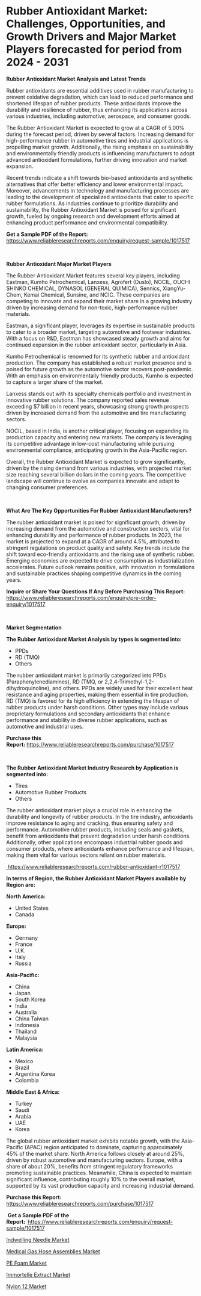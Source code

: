 <p><h1>Rubber Antioxidant Market: Challenges, Opportunities, and Growth Drivers and Major Market Players forecasted for period from 2024 - 2031</h1></p><p><strong>Rubber Antioxidant Market Analysis and Latest Trends</strong></p>
<p><p>Rubber antioxidants are essential additives used in rubber manufacturing to prevent oxidative degradation, which can lead to reduced performance and shortened lifespan of rubber products. These antioxidants improve the durability and resilience of rubber, thus enhancing its applications across various industries, including automotive, aerospace, and consumer goods.</p><p>The Rubber Antioxidant Market is expected to grow at a CAGR of 5.00% during the forecast period, driven by several factors. Increasing demand for high-performance rubber in automotive tires and industrial applications is propelling market growth. Additionally, the rising emphasis on sustainability and environmentally friendly products is influencing manufacturers to adopt advanced antioxidant formulations, further driving innovation and market expansion.</p><p>Recent trends indicate a shift towards bio-based antioxidants and synthetic alternatives that offer better efficiency and lower environmental impact. Moreover, advancements in technology and manufacturing processes are leading to the development of specialized antioxidants that cater to specific rubber formulations. As industries continue to prioritize durability and sustainability, the Rubber Antioxidant Market is poised for significant growth, fueled by ongoing research and development efforts aimed at enhancing product performance and environmental compatibility.</p></p>
<p><strong>Get a Sample PDF of the Report:&nbsp;</strong> <a href="https://www.reliableresearchreports.com/enquiry/request-sample/1017517?utm_campaign=83&utm_medium=2&utm_source=Github&utm_content=ia&utm_term=06112024&utm_id=rubber-antioxidant">https://www.reliableresearchreports.com/enquiry/request-sample/1017517</a></p>
<p>&nbsp;</p>
<p><strong>Rubber Antioxidant Major Market Players</strong></p>
<p><p>The Rubber Antioxidant Market features several key players, including Eastman, Kumho Petrochemical, Lanxess, Agrofert (Duslo), NOCIL, OUCHI SHINKO CHEMICAL, DYNASOL (GENERAL QUIMICA), Sennics, XiangYu-Chem, Kemai Chemical, Sunsine, and NCIC. These companies are competing to innovate and expand their market share in a growing industry driven by increasing demand for non-toxic, high-performance rubber materials.</p><p>Eastman, a significant player, leverages its expertise in sustainable products to cater to a broader market, targeting automotive and footwear industries. With a focus on R&D, Eastman has showcased steady growth and aims for continued expansion in the rubber antioxidant sector, particularly in Asia.</p><p>Kumho Petrochemical is renowned for its synthetic rubber and antioxidant production. The company has established a robust market presence and is poised for future growth as the automotive sector recovers post-pandemic. With an emphasis on environmentally friendly products, Kumho is expected to capture a larger share of the market.</p><p>Lanxess stands out with its specialty chemicals portfolio and investment in innovative rubber solutions. The company reported sales revenue exceeding $7 billion in recent years, showcasing strong growth prospects driven by increased demand from the automotive and tire manufacturing sectors.</p><p>NOCIL, based in India, is another critical player, focusing on expanding its production capacity and entering new markets. The company is leveraging its competitive advantage in low-cost manufacturing while pursuing environmental compliance, anticipating growth in the Asia-Pacific region.</p><p>Overall, the Rubber Antioxidant Market is expected to grow significantly, driven by the rising demand from various industries, with projected market size reaching several billion dollars in the coming years. The competitive landscape will continue to evolve as companies innovate and adapt to changing consumer preferences.</p></p>
<p>&nbsp;</p>
<p><strong>What Are The Key Opportunities For Rubber Antioxidant Manufacturers?</strong></p>
<p><p>The rubber antioxidant market is poised for significant growth, driven by increasing demand from the automotive and construction sectors, vital for enhancing durability and performance of rubber products. In 2023, the market is projected to expand at a CAGR of around 4.5%, attributed to stringent regulations on product quality and safety. Key trends include the shift toward eco-friendly antioxidants and the rising use of synthetic rubber. Emerging economies are expected to drive consumption as industrialization accelerates. Future outlook remains positive, with innovation in formulations and sustainable practices shaping competitive dynamics in the coming years.</p></p>
<p><strong>Inquire or Share Your Questions If Any Before Purchasing This Report:</strong> <a href="https://www.reliableresearchreports.com/enquiry/pre-order-enquiry/1017517?utm_campaign=83&utm_medium=2&utm_source=Github&utm_content=ia&utm_term=06112024&utm_id=rubber-antioxidant">https://www.reliableresearchreports.com/enquiry/pre-order-enquiry/1017517</a></p>
<p>&nbsp;</p>
<p><strong>Market Segmentation</strong></p>
<p><strong>The Rubber Antioxidant Market Analysis by types is segmented into:</strong></p>
<p><ul><li>PPDs</li><li>RD (TMQ)</li><li>Others</li></ul></p>
<p><p>The rubber antioxidant market is primarily categorized into PPDs (Paraphenylenediamines), RD (TMQ, or 2,2,4-Trimethyl-1,2-dihydroquinoline), and others. PPDs are widely used for their excellent heat resistance and aging properties, making them essential in tire production. RD (TMQ) is favored for its high efficiency in extending the lifespan of rubber products under harsh conditions. Other types may include various proprietary formulations and secondary antioxidants that enhance performance and stability in diverse rubber applications, such as automotive and industrial uses.</p></p>
<p><strong>Purchase this Report:&nbsp;</strong><a href="https://www.reliableresearchreports.com/purchase/1017517?utm_campaign=83&utm_medium=2&utm_source=Github&utm_content=ia&utm_term=06112024&utm_id=rubber-antioxidant">https://www.reliableresearchreports.com/purchase/1017517</a></p>
<p>&nbsp;</p>
<p><strong>The Rubber Antioxidant Market Industry Research by Application is segmented into:</strong></p>
<p><ul><li>Tires</li><li>Automotive Rubber Products</li><li>Others</li></ul></p>
<p><p>The rubber antioxidant market plays a crucial role in enhancing the durability and longevity of rubber products. In the tire industry, antioxidants improve resistance to aging and cracking, thus ensuring safety and performance. Automotive rubber products, including seals and gaskets, benefit from antioxidants that prevent degradation under harsh conditions. Additionally, other applications encompass industrial rubber goods and consumer products, where antioxidants enhance performance and lifespan, making them vital for various sectors reliant on rubber materials.</p></p>
<p><a href="https://www.reliableresearchreports.com/rubber-antioxidant-r1017517?utm_campaign=83&utm_medium=2&utm_source=Github&utm_content=ia&utm_term=06112024&utm_id=rubber-antioxidant">&nbsp;https://www.reliableresearchreports.com/rubber-antioxidant-r1017517</a></p>
<p><strong>In terms of Region, the Rubber Antioxidant Market Players available by Region are:</strong></p>
<p>
    <p> <strong> North America: </strong>
        <ul>
            <li>United States</li>
            <li>Canada</li>
        </ul>
        </p> 
    <p> <strong> Europe: </strong>
        <ul>
            <li>Germany</li>
            <li>France</li>
            <li>U.K.</li>
            <li>Italy</li>
            <li>Russia</li>
        </ul>
        </p> 
    <p> <strong> Asia-Pacific: </strong>
        <ul>
            <li>China</li>
            <li>Japan</li>
            <li>South Korea</li>
            <li>India</li>
            <li>Australia</li>
            <li>China Taiwan</li>
            <li>Indonesia</li>
            <li>Thailand</li>
            <li>Malaysia</li>
        </ul>
        </p> 
    <p> <strong> Latin America: </strong>
        <ul>
            <li>Mexico</li>
            <li>Brazil</li>
            <li>Argentina Korea</li>
            <li>Colombia</li>
        </ul>
        </p> 
    <p> <strong> Middle East & Africa: </strong>
        <ul>
            <li>Turkey</li>
            <li>Saudi</li>
            <li>Arabia</li>
            <li>UAE</li>
            <li>Korea</li>
        </ul>
    </p>
    </p>
<p><p>The global rubber antioxidant market exhibits notable growth, with the Asia-Pacific (APAC) region anticipated to dominate, capturing approximately 45% of the market share. North America follows closely at around 25%, driven by robust automotive and manufacturing sectors. Europe, with a share of about 20%, benefits from stringent regulatory frameworks promoting sustainable practices. Meanwhile, China is expected to maintain significant influence, contributing roughly 10% to the overall market, supported by its vast production capacity and increasing industrial demand.</p></p>
<p><strong>Purchase this Report: </strong><a href="https://www.reliableresearchreports.com/purchase/1017517?utm_campaign=83&utm_medium=2&utm_source=Github&utm_content=ia&utm_term=06112024&utm_id=rubber-antioxidant">https://www.reliableresearchreports.com/purchase/1017517</a></p>
<p>&nbsp;<strong>Get a Sample PDF of the Report:&nbsp;&nbsp;</strong><a href="https://www.reliableresearchreports.com/enquiry/request-sample/1017517?utm_campaign=83&utm_medium=2&utm_source=Github&utm_content=ia&utm_term=06112024&utm_id=rubber-antioxidant">https://www.reliableresearchreports.com/enquiry/request-sample/1017517</a></p>
<p><strong></strong></p>
<p><p><a href="https://issuu.com/reportprime-2/docs/indwelling-needle-market-size-2030._963d697a8d99b1?utm_campaign=83&utm_medium=2&utm_source=Github&utm_content=ia&utm_term=06112024&utm_id=rubber-antioxidant">Indwelling Needle Market</a></p><p><a href="https://issuu.com/reportprime-2/docs/medical-gas-hose-assemblies-market-_cce376f7146399?utm_campaign=83&utm_medium=2&utm_source=Github&utm_content=ia&utm_term=06112024&utm_id=rubber-antioxidant">Medical Gas Hose Assemblies Market</a></p><p><a href="https://github.com/avilarotedlowkog/Market-Research-Report-List-1/blob/main/pe-foam-market.md?utm_campaign=83&utm_medium=2&utm_source=Github&utm_content=ia&utm_term=06112024&utm_id=rubber-antioxidant">PE Foam Market</a></p><p><a href="https://www.linkedin.com/pulse/immortelle-extract-market-segmentation-in-depth-analysis-personal-j8fde?utm_campaign=83&utm_medium=2&utm_source=Github&utm_content=ia&utm_term=06112024&utm_id=rubber-antioxidant">Immortelle Extract Market</a></p><p><a href="https://github.com/fannklhimesu/Market-Research-Report-List-1/blob/main/nylon-12-market.md?utm_campaign=83&utm_medium=2&utm_source=Github&utm_content=ia&utm_term=06112024&utm_id=rubber-antioxidant">Nylon 12 Market</a></p></p>